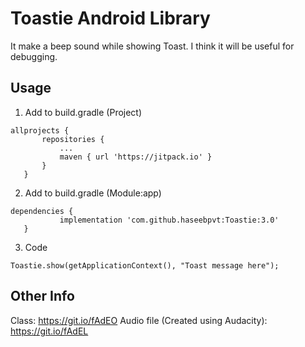 # Toastie Android Library

It make a beep sound while showing Toast. I think it will be useful for debugging.

## Usage

1. Add to build.gradle (Project)
 
 ``` 
 allprojects {
		repositories {
			...
			maven { url 'https://jitpack.io' }
		}
	}
 ```
 
 2. Add to build.gradle (Module:app)
  
 ``` 
dependencies {
	        implementation 'com.github.haseebpvt:Toastie:3.0'
	}
 ```
 
 3. Code
  
  `Toastie.show(getApplicationContext(), "Toast message here");`

## Other Info
Class: https://git.io/fAdEO
Audio file (Created using Audacity): https://git.io/fAdEL
